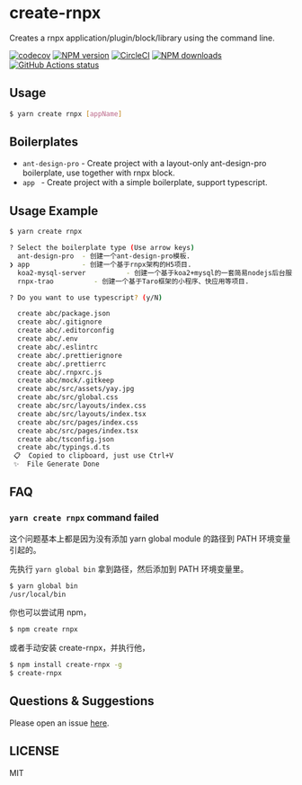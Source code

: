 # create-rnpx

Creates a rnpx application/plugin/block/library using the command line.

[![codecov](https://codecov.io/gh/rnpxjs/create-rnpx/branch/master/graph/badge.svg)](https://codecov.io/gh/rnpxjs/create-rnpx)
[![NPM version](https://img.shields.io/npm/v/create-rnpx.svg?style=flat)](https://npmjs.org/package/create-rnpx)
[![CircleCI](https://circleci.com/gh/rnpxjs/create-rnpx/tree/master.svg?style=svg)](https://circleci.com/gh/rnpxjs/create-rnpx/tree/master)
[![NPM downloads](http://img.shields.io/npm/dm/create-rnpx.svg?style=flat)](https://npmjs.org/package/create-rnpx)
[![GitHub Actions status](https://github.com/rnpxjs/create-rnpx/workflows/Node%20CI/badge.svg)](https://github.com/rnpxjs/create-rnpx)

## Usage

```bash
$ yarn create rnpx [appName]
```

## Boilerplates

* `ant-design-pro` - Create project with a layout-only ant-design-pro boilerplate, use together with rnpx block.
* `app ` - Create project with a simple boilerplate, support typescript.

## Usage Example

```bash
$ yarn create rnpx

? Select the boilerplate type (Use arrow keys)
  ant-design-pro  - 创建一个ant-design-pro模板.
❯ app             - 创建一个基于rnpx架构的H5项目.
  koa2-mysql-server          - 创建一个基于koa2+mysql的一套简易nodejs后台服务.
  rnpx-trao          - 创建一个基于Taro框架的小程序、快应用等项目.

? Do you want to use typescript? (y/N)

  create abc/package.json
  create abc/.gitignore
  create abc/.editorconfig
  create abc/.env
  create abc/.eslintrc
  create abc/.prettierignore
  create abc/.prettierrc
  create abc/.rnpxrc.js
  create abc/mock/.gitkeep
  create abc/src/assets/yay.jpg
  create abc/src/global.css
  create abc/src/layouts/index.css
  create abc/src/layouts/index.tsx
  create abc/src/pages/index.css
  create abc/src/pages/index.tsx
  create abc/tsconfig.json
  create abc/typings.d.ts
 📋  Copied to clipboard, just use Ctrl+V
 ✨  File Generate Done
```

## FAQ

### `yarn create rnpx` command failed

这个问题基本上都是因为没有添加 yarn global module 的路径到 PATH 环境变量引起的。

先执行 `yarn global bin` 拿到路径，然后添加到 PATH 环境变量里。

```bash
$ yarn global bin
/usr/local/bin
```

你也可以尝试用 npm，

```bash
$ npm create rnpx
```

或者手动安装 create-rnpx，并执行他，

```bash
$ npm install create-rnpx -g
$ create-rnpx
```

## Questions & Suggestions

Please open an issue [here](https://github.com/rnpxjs/rnpx/issues?q=is%3Aissue+is%3Aopen+sort%3Aupdated-desc).

## LICENSE

MIT
